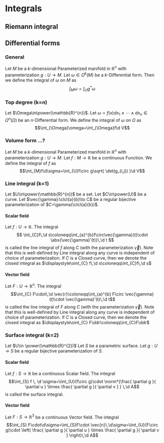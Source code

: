 # Integrals
## Riemann integral

## Differential forms
### General
Let $M$ be a $k$-dimensional Parameterized manifold in $\mathbb{R}^{n}$ with parameterization $g:U\to M$.
Let $\omega\in\Omega^{k}(M)$ be a $k$-Differential form.
Then we define the integral of $\omega$ on $M$ as $$\int_{M}\omega=\int_{U}g^{*}\omega$$
### Top degree (k=n)
Let $\Omega\in\power(\mathbb{R}^{n})$.
Let $\omega=f(x)dx_{1}\wedge\cdots\wedge dx_{n}\in\Omega^{n}(\Omega)$ be an $n$-Differential form.
We define the integral of $\omega$ on $\Omega$ as $$\int_{\Omega}\omega=\int_{\Omega}f\d V$$
### Volume form ...?
Let $M$ be a $k$-dimensional Parameterized manifold in $\mathbb{R}^{n}$ with parameterization $g:U\to M$.
Let $f:M\to \mathbb{R}$ be a continuous Function.
We define the integral of $f$ as $$\int_{M}f\d\sigma=\int_{U}f\circ g\sqrt{ \det(g_{i,j}) }\d V$$
### Line integral (k=1)
Let $U\in\power(\mathbb{R}^{n})$ be a set.
Let $C\in\power(U)$ be a curve.
Let $\vec{\gamma}:\clcl{a}{b}\to C$ be a regular bijective parameterization of $C=\gamma(\clcl{a}{b})$.
#### Scalar field
Let $f:U\to \mathbb{R}$.
The integral
$$
\int_{C}f\,\d s\coloneqq\int_{a}^{b}f\circ\vec{\gamma}(t)\cdot \abs{\vec{\gamma}'(t)}\,\d t
$$
is called the line integral of $f$ along $C$ (with the parameterization $\vec{\gamma}$).
Note that this is well-defined by Line integral along any curve is independent of choice of parameterization.
If $C$ is a Closed curve, then we denote the closed integral as $\displaystyle\oint_{C} f\,\d s\coloneqq\int_{C}f\,\d s$
#### Vector field
Let $F:U\to \mathbb{R}^{n}$.
The integral
$$\int_{C} F\cdot\,\d \vec{r}\coloneqq\int_{a}^{b} F\circ \vec{\gamma}(t)\cdot \vec{\gamma}'(t)\,\d t$$is called the line integral of $F$ along $C$ (with the parameterization $\vec{\gamma}$).
Note that this is well-defined by Line integral along any curve is independent of choice of parameterization.
If $C$ is a Closed curve, then we denote the closed integral as $\displaystyle\oint_{C} F\ddr\coloneqq\int_{C}F\ddr$

### Surface integral (k=2)
Let $U\in \power(\mathbb{R}^{2})$
Let $S$ be a parametric surface.
Let $g:U\to S$ be a regular bijective parameterization of $S$.
#### Scalar field
Let $f:S\to \mathbb{R}$ be a continuous Scalar field.
The integral $$\int_{S} f \, \d \sigma=\iint_{U}(f\circ g)\cdot \norm*{\frac{ \partial g }{ \partial u } \times \frac{ \partial g }{ \partial v } } \,\d A$$
is called the surface integral.
#### Vector field
Let $F:S\to \mathbb{R}^{3}$ be a continuous Vector field.
The integral $$\int_{S} F\cdot\d\sigma=\int_{S}F\cdot \vec{n}\,\d\sigma=\iint_{U}(F\circ g)\cdot \left( \frac{ \partial g }{ \partial u } \times \frac{ \partial g }{ \partial v } \right)\,\d A$$
##